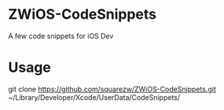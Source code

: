 # ZWiOS-CodeSnippets
A few code snippets for iOS Dev

# Usage

git clone https://github.com/squarezw/ZWiOS-CodeSnippets.git ~/Library/Developer/Xcode/UserData/CodeSnippets/
